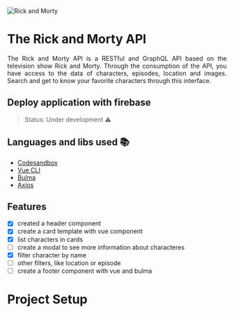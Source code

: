 <img src="https://repository-images.githubusercontent.com/120371205/b6740400-92d4-11ea-8a13-d5f6e0558e9b" alt="Rick and Morty">

# The Rick and Morty API
<p align="justify"> The Rick and Morty API is a RESTful and GraphQL API based on the television show Rick and Morty. Through the consumption of the API, you have access to the data of characters, episodes, location and images. Search and get to know your favorite characters through this interface. </p>

## Deploy application with firebase
> Status: Under development :warning:

## Languages and libs used :books:
- [Codesandbox](https://codesandbox.io/)
- [Vue CLI](https://cli.vuejs.org/)
- [Bulma](https://bulma.io/)
- [Axios](https://www.npmjs.com/package/axios)

## Features
- [x] created a header component
- [x] create a card template with vue component
- [x] list characters in cards
- [ ] create a modal to see more information about characteres
- [x] filter character by name
- [ ] other filters, like location or episode
- [ ] create a footer component with vue and bulma

# Project Setup



